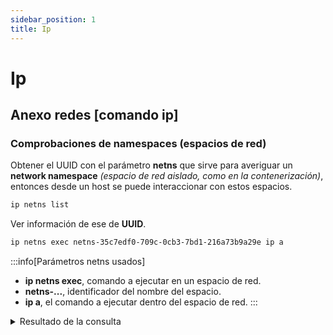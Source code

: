 ```yaml
---
sidebar_position: 1
title: Ip
---
```


# Ip
## Anexo redes [comando ip]
### Comprobaciones de namespaces (espacios de red)
Obtener el UUID con el parámetro **netns** que sirve para averiguar un **network namespace** *(espacio de red aislado, como en la contenerización)*, entonces desde un host se puede interaccionar con estos espacios.
```bash
ip netns list
```
Ver información de ese de **UUID**.
```bash
ip netns exec netns-35c7edf0-709c-0cb3-7bd1-216a73b9a29e ip a
```

:::info[Parámetros netns usados]
- **ip netns exec**, comando a ejecutar en un espacio de red.
- **netns-...**, identificador del nombre del espacio.
- **ip a**, el comando a ejecutar dentro del espacio de red.
:::

<details>
<summary>
Resultado de la consulta
</summary>

```bash
┌─[trabajo@parrot]─[/etc/suricata]
└──╼ $sudo ip netns exec netns-35c7edf0-709c-0cb3-7bd1-216a73b9a29e ip a
1: lo: <LOOPBACK,UP,LOWER_UP> mtu 65536 qdisc noqueue state UNKNOWN group default qlen 1000
    link/loopback 00:00:00:00:00:00 brd 00:00:00:00:00:00
    inet 127.0.0.1/8 scope host lo
       valid_lft forever preferred_lft forever
    inet6 ::1/128 scope host proto kernel_lo 
       valid_lft forever preferred_lft forever
2: eth0@if5: <BROADCAST,MULTICAST,UP,LOWER_UP> mtu 1500 qdisc noqueue state UP group default qlen 1000
    link/ether 6e:8f:28:bf:5d:4e brd ff:ff:ff:ff:ff:ff link-netnsid 0
    inet 10.89.0.2/24 brd 10.89.0.255 scope global eth0
       valid_lft forever preferred_lft forever
    inet6 fe80::6c8f:28ff:febf:5d4e/64 scope link proto kernel_ll 
       valid_lft forever preferred_lft forever

```
</details>










